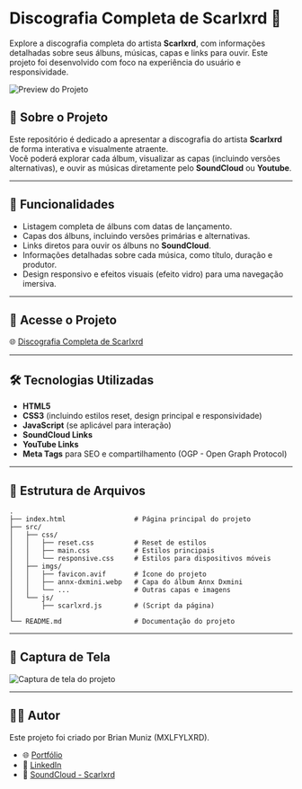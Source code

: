 # Discografia Completa de Scarlxrd 🎵

Explore a discografia completa do artista **Scarlxrd**, com informações detalhadas sobre seus álbuns, músicas, capas e links para ouvir. Este projeto foi desenvolvido com foco na experiência do usuário e responsividade.

![Preview do Projeto](https://i.imgur.com/Bg8mxkT.jpeg)

## 📌 Sobre o Projeto

Este repositório é dedicado a apresentar a discografia do artista **Scarlxrd** de forma interativa e visualmente atraente.  
Você poderá explorar cada álbum, visualizar as capas (incluindo versões alternativas), e ouvir as músicas diretamente pelo **SoundCloud** ou **Youtube**.

---

## 🚀 Funcionalidades

- Listagem completa de álbuns com datas de lançamento.
- Capas dos álbuns, incluindo versões primárias e alternativas.
- Links diretos para ouvir os álbuns no **SoundCloud**.
- Informações detalhadas sobre cada música, como título, duração e produtor.
- Design responsivo e efeitos visuais (efeito vidro) para uma navegação imersiva.

---

## 🔗 Acesse o Projeto

🌐 [Discografia Completa de Scarlxrd](https://repositorio-sigma-six.vercel.app/discografia-scar/index.html)

---

## 🛠️ Tecnologias Utilizadas

- **HTML5**
- **CSS3** (incluindo estilos reset, design principal e responsividade)
- **JavaScript** (se aplicável para interação)
- **SoundCloud Links**
- **YouTube Links**
- **Meta Tags** para SEO e compartilhamento (OGP - Open Graph Protocol)

---

## 📂 Estrutura de Arquivos

```plaintext
.
├── index.html                 # Página principal do projeto
├── src/
│   ├── css/
│   │   ├── reset.css          # Reset de estilos
│   │   ├── main.css           # Estilos principais
│   │   └── responsive.css     # Estilos para dispositivos móveis
│   ├── imgs/
│   │   ├── favicon.avif       # Ícone do projeto
│   │   ├── annx-dxmini.webp   # Capa do álbum Annx Dxmini
│   │   └── ...                # Outras capas e imagens
│   └── js/
│       ├── scarlxrd.js        # (Script da página)
│   
└── README.md                  # Documentação do projeto
````

---

## 📸 Captura de Tela

![Captura de tela do projeto](https://i.imgur.com/1xZciY6.png)

---

## 👨‍💻 Autor

Este projeto foi criado por Brian Muniz (MXLFYLXRD).

- 🌐 [Portfólio](https://repositorio-sigma-six.vercel.app/)
- 💼 [LinkedIn](https://www.linkedin.com/in/brian-muniz-silveira/)
- 🎵 [SoundCloud - Scarlxrd](https://soundcloud.com/scarlxrd)
